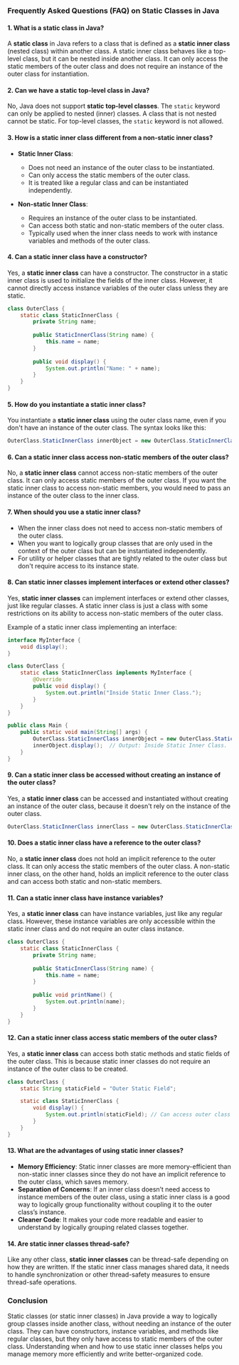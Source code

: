 ### **Frequently Asked Questions (FAQ) on Static Classes in Java**

#### **1. What is a static class in Java?**
A **static class** in Java refers to a class that is defined as a **static inner class** (nested class) within another class. A static inner class behaves like a top-level class, but it can be nested inside another class. It can only access the static members of the outer class and does not require an instance of the outer class for instantiation.

#### **2. Can we have a static top-level class in Java?**
No, Java does not support **static top-level classes**. The `static` keyword can only be applied to nested (inner) classes. A class that is not nested cannot be static. For top-level classes, the `static` keyword is not allowed.

#### **3. How is a static inner class different from a non-static inner class?**
- **Static Inner Class**:
  - Does not need an instance of the outer class to be instantiated.
  - Can only access the static members of the outer class.
  - It is treated like a regular class and can be instantiated independently.
  
- **Non-static Inner Class**:
  - Requires an instance of the outer class to be instantiated.
  - Can access both static and non-static members of the outer class.
  - Typically used when the inner class needs to work with instance variables and methods of the outer class.

#### **4. Can a static inner class have a constructor?**
Yes, a **static inner class** can have a constructor. The constructor in a static inner class is used to initialize the fields of the inner class. However, it cannot directly access instance variables of the outer class unless they are static.

```java
class OuterClass {
    static class StaticInnerClass {
        private String name;
        
        public StaticInnerClass(String name) {
            this.name = name;
        }
        
        public void display() {
            System.out.println("Name: " + name);
        }
    }
}
```

#### **5. How do you instantiate a static inner class?**
You instantiate a **static inner class** using the outer class name, even if you don't have an instance of the outer class. The syntax looks like this:

```java
OuterClass.StaticInnerClass innerObject = new OuterClass.StaticInnerClass("John");
```

#### **6. Can a static inner class access non-static members of the outer class?**
No, a **static inner class** cannot access non-static members of the outer class. It can only access static members of the outer class. If you want the static inner class to access non-static members, you would need to pass an instance of the outer class to the inner class.

#### **7. When should you use a static inner class?**
- When the inner class does not need to access non-static members of the outer class.
- When you want to logically group classes that are only used in the context of the outer class but can be instantiated independently.
- For utility or helper classes that are tightly related to the outer class but don't require access to its instance state.

#### **8. Can static inner classes implement interfaces or extend other classes?**
Yes, **static inner classes** can implement interfaces or extend other classes, just like regular classes. A static inner class is just a class with some restrictions on its ability to access non-static members of the outer class.

Example of a static inner class implementing an interface:

```java
interface MyInterface {
    void display();
}

class OuterClass {
    static class StaticInnerClass implements MyInterface {
        @Override
        public void display() {
            System.out.println("Inside Static Inner Class.");
        }
    }
}

public class Main {
    public static void main(String[] args) {
        OuterClass.StaticInnerClass innerObject = new OuterClass.StaticInnerClass();
        innerObject.display();  // Output: Inside Static Inner Class.
    }
}
```

#### **9. Can a static inner class be accessed without creating an instance of the outer class?**
Yes, a **static inner class** can be accessed and instantiated without creating an instance of the outer class, because it doesn't rely on the instance of the outer class.

```java
OuterClass.StaticInnerClass innerClass = new OuterClass.StaticInnerClass();
```

#### **10. Does a static inner class have a reference to the outer class?**
No, a **static inner class** does not hold an implicit reference to the outer class. It can only access the static members of the outer class. A non-static inner class, on the other hand, holds an implicit reference to the outer class and can access both static and non-static members.

#### **11. Can a static inner class have instance variables?**
Yes, a **static inner class** can have instance variables, just like any regular class. However, these instance variables are only accessible within the static inner class and do not require an outer class instance.

```java
class OuterClass {
    static class StaticInnerClass {
        private String name;
        
        public StaticInnerClass(String name) {
            this.name = name;
        }
        
        public void printName() {
            System.out.println(name);
        }
    }
}
```

#### **12. Can a static inner class access static members of the outer class?**
Yes, a **static inner class** can access both static methods and static fields of the outer class. This is because static inner classes do not require an instance of the outer class to be created.

```java
class OuterClass {
    static String staticField = "Outer Static Field";

    static class StaticInnerClass {
        void display() {
            System.out.println(staticField); // Can access outer class's static field
        }
    }
}
```

#### **13. What are the advantages of using static inner classes?**
- **Memory Efficiency**: Static inner classes are more memory-efficient than non-static inner classes since they do not have an implicit reference to the outer class, which saves memory.
- **Separation of Concerns**: If an inner class doesn’t need access to instance members of the outer class, using a static inner class is a good way to logically group functionality without coupling it to the outer class’s instance.
- **Cleaner Code**: It makes your code more readable and easier to understand by logically grouping related classes together.

#### **14. Are static inner classes thread-safe?**
Like any other class, **static inner classes** can be thread-safe depending on how they are written. If the static inner class manages shared data, it needs to handle synchronization or other thread-safety measures to ensure thread-safe operations.

### **Conclusion**
Static classes (or static inner classes) in Java provide a way to logically group classes inside another class, without needing an instance of the outer class. They can have constructors, instance variables, and methods like regular classes, but they only have access to static members of the outer class. Understanding when and how to use static inner classes helps you manage memory more efficiently and write better-organized code.
